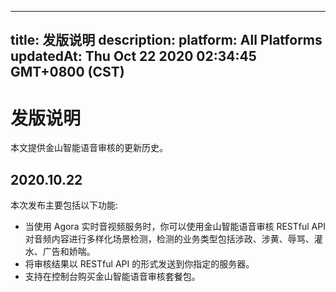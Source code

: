 
---
title: 发版说明
description: 
platform: All Platforms
updatedAt: Thu Oct 22 2020 02:34:45 GMT+0800 (CST)
---
# 发版说明
本文提供金山智能语音审核的更新历史。

## 2020.10.22

本次发布主要包括以下功能:

- 当使用 Agora 实时音视频服务时，你可以使用金山智能语音审核 RESTful API 对音频内容进行多样化场景检测，检测的业务类型包括涉政、涉黄、辱骂、灌水、广告和娇喘。
- 将审核结果以 RESTful API 的形式发送到你指定的服务器。
- 支持在控制台购买金山智能语音审核套餐包。
